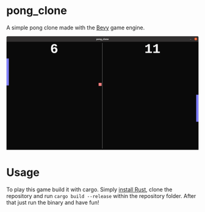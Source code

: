 # pong_clone

A simple pong clone made with the [Bevy](https://github.com/bevyengine/bevy) game engine.

![Pong](images/pong.png)

# Usage

To play this game build it with cargo. Simply [install Rust](https://www.rust-lang.org/tools/install), clone the repository and run ```cargo build --release``` within the repository folder. After that just run the binary and have fun!
